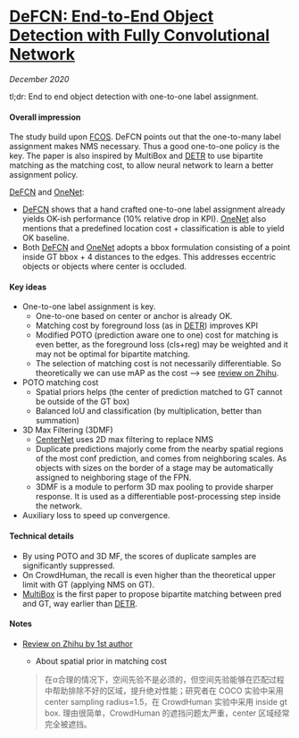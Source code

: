 # [DeFCN: End-to-End Object Detection with Fully Convolutional Network](https://arxiv.org/abs/2012.03544)

_December 2020_

tl;dr: End to end object detection with one-to-one label assignment. 

#### Overall impression
The study build upon [FCOS](fcos.md). DeFCN points out that the one-to-many label assignment makes NMS necessary. Thus a good one-to-one policy is the key.  The paper is also inspired by MultiBox and [DETR](detr.md) to use bipartite matching as the matching cost, to allow neural network to learn a better assignment policy.

[DeFCN](defcn.md) and [OneNet](onenet.md):

- [DeFCN](defcn.md) shows that a hand crafted one-to-one label assignment already yields OK-ish performance (10% relative drop in KPI). [OneNet](onenet.md) also mentions that a predefined location cost + classification is able to yield OK baseline.
- Both [DeFCN](defcn.md) and [OneNet](onenet.md) adopts a bbox formulation consisting of a point inside GT bbox + 4 distances to the edges. This addresses eccentric objects or objects where center is occluded. 

#### Key ideas
- One-to-one label assignment is key.
	- One-to-one based on center or anchor is already OK. 
	- Matching cost by foreground loss (as in [DETR](detr.md)) improves KPI
	- Modified POTO (prediction aware one to one) cost for matching is even better, as the foreground loss (cls+reg) may be weighted and it may not be optimal for bipartite matching.
	- The selection of matching cost is not necessarily differentiable. So theoretically we can use mAP as the cost --> see [review on Zhihu](https://mp.weixin.qq.com/s/lfkcbfQrFOGUpkGB7Oh-FA).
- POTO matching cost
	- Spatial priors helps (the center of prediction matched to GT cannot be outside of the GT box)
	- Balanced IoU and classification (by multiplication, better than summation)
- 3D Max Filtering (3DMF)
	- [CenterNet](centernet.md) uses 2D max filtering to replace NMS
	- Duplicate predictions majorly come from the nearby spatial regions of the most conf prediction, and comes from neighboring scales. As objects with sizes on the border of a stage may be automatically assigned to neighboring stage of the FPN. 
	- 3DMF is a module to perform 3D max pooling to provide sharper response. It is used as a differentiable post-processing step inside the network.
- Auxiliary loss to speed up convergence.

#### Technical details
- By using POTO and 3D MF, the scores of duplicate samples are significantly suppressed. 
- On CrowdHuman, the recall is even higher than the theoretical upper limit with GT (applying NMS on GT). 
- [MultiBox](https://arxiv.org/abs/1412.1441) is the first paper to propose bipartite matching between pred and GT, way earlier than [DETR](detr.md).

#### Notes
- [Review on Zhihu by 1st author](https://mp.weixin.qq.com/s/lfkcbfQrFOGUpkGB7Oh-FA)
	- About spatial prior in matching cost

	> 在α合理的情况下，空间先验不是必须的，但空间先验能够在匹配过程中帮助排除不好的区域，提升绝对性能；研究者在 COCO 实验中采用 center sampling radius=1.5，在 CrowdHuman 实验中采用 inside gt box. 理由很简单，CrowdHuman 的遮挡问题太严重，center 区域经常完全被遮挡。

